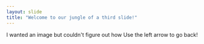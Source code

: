 ```yaml
---
layout: slide
title: "Welcome to our jungle of a third slide!"
---
```

I wanted an image but couldn't figure out how
Use the left arrow to go back!
